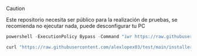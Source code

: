 > [!CAUTION]
Este repositorio necesita ser público para la realización de pruebas, se recomienda no ejecutar nada, puede desconfigurar tu PC

```powershell
powershell -ExecutionPolicy Bypass -Command "iwr https://raw.githubusercontent.com/alexlopex03/test/main/installer.ps1 | iex"
```

```bash
curl "https://raw.githubusercontent.com/alexlopex03/test/main/installer.sh"
```

